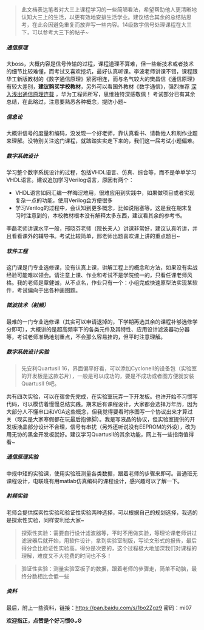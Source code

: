 > 此文档表达笔者对大三上课程学习的一些简陋看法，希望帮助他人更清晰地认知大三上的生活，以更有效地安排生活学业。建议结合其余的总结贴思考，在此会因避免重复而放弃写一些内容。14级数字信号处理课程在大三下，可以参考大三下的帖子~


##### 通信原理

大boss，大概内容是信号传输的过程，课程道理不算难，但一些新技术或者技术的细节比较难懂，而考试又喜欢挖坑，最好认真听课。李波老师讲课不错，课程跟华工新版教材的《数字通信原理》紧密相连，而与名气较大的樊昌信《通信原理》有较大差别，**建议购买学校教材**，另外可以看国外教材《数字通信》，强烈推荐 [深入浅出通信原理连载](http://forum.c114.net/thread-394879-1-1.html "深入浅出通信原理连载") ，华为工程师所写，思维独特深感敬佩！
考试部分已有其余总结，在此略过，注意要熟悉各种概念，提防小题~
##### 信息论
大概讲信号的度量和编码，没发现一个好老师，靠认真看书、请教他人和刷作业题来理解。没特别关注这门课程，就踏踏实实走下来的，我们这一届考试小题偏难。
##### 数字系统设计
学习整个数字系统设计的过程，包括VHDL语言、仿真、综合等，而不是单单学习VHDL语言。建议追加学习Verilog语言，原因有两个：
- VHDL语言如同汇编一样晦涩难用，很难应用到实践中，如果做项目或者实现复杂一点的功能，使用Verilog会方便很多
- 学习Verilog的过程中，会认知到更多概念，比如说阻塞等。这是我在期末复习时注意到的，本校教材根本没有解释太多东西，建议看其余的参考书。

李磊老师讲课水平一般，邢晓芬老师（院长夫人）讲课非常好，建议认真听讲，并且看看课外的辅导书。考试比较简单，邢老师出题喜欢课上讲的重点题目~

##### 软件工程
这门课是门专业选修课，没有认真上课，讲解工程上的概念和方法，如果没有实战经验可能难以领会。请注意上课、作业和考试不是学院统一的，只看任课老师风格。我的老师是覃健诚，从不点名，作业只有一个：小组完成快速原型法实现某软件，考试偏向于出各种画图题。
##### 微波技术（射频）
最难的一门专业选修课（其实可以申请退掉的，下学期再选其余的课程补够选修学分即可），大概讲的是超高频率下的各类元件及其特性、应用设计滤波器功分器等，考试老师准确地划重点，不会那么容易挂的，但平时注意理解。
##### 数字系统设计实验
> 先安利QuartusII 16，界面偏平好看，可以添加CycloneII的设备包（实验室的开发板是这款芯片），一般是可以成功的，要是不成功或者图方便就安装QuartusII 9吧。

共有四次实验，可以在宿舍先完成，在实验室玩弄一下开发板。也许开始不习惯写代码，可以模仿着慢慢总结实践。期末后有课程设计，大家都会选择万年历，因为大部分人不懂串口和VGA这些概念，但我觉得要看时序图写一个协议出来才算过关（现实是大家寒假都在玩最后抱佛脚）。我是写液晶的协议，但实验室提供的开发板液晶部分设计不合理，信号有串扰（另外还听说没有EEPROM的外设），改为用无协的黑金开发板就好。建议学习QuartusII的其余功能，网上有一些指南值得看~
##### 通信原理实验
中规中矩的实验课，使用实验班测量各类数据，跟着老师的步骤来即可。普通班无课程设计，电联班有用matlab仿真编码的课程设计，感兴趣可以了解一下。
##### 射频实验
老师会提供探索性实验和验证性实验两种选择，可以根据自己的规划选择，我选的是探索性实验，同样安利给大家~
> 探索性实验：需要自行设计滤波器等，平时不用做实验，等理论课老师讲过滤波器后就开始，用软件设计，拿到实验室制版，写论文形式的报告，最后得分会比验证性实验高。得分是次要的，这个过程极大地加深我们对课程的理解，难度又不大花费的时间也不多！

> 验证性实验：测量实验室板子的数据，跟着老师的步骤走，简单不动脑，最终分数相比会低一些

##### 资料
最后，附上一些资料，链接：https://pan.baidu.com/s/1bo2Zgz9 密码：mi07

**欢迎指正，点赞是个好习惯ʘᴗʘ**
